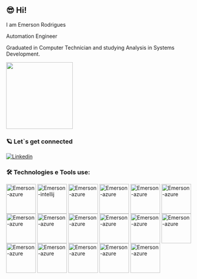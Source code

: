 ## 😎 Hi!

I am Emerson Rodrigues

Automation Engineer

Graduated in Computer Technician and studying Analysis in Systems Development.

<div>
  <img height="180em" src="https://github-readme-stats.vercel.app/api?username=emerson-erg14&show_icons=true&theme=tokyonight"/>


</div>

### 🪐 Let`s get connected

[![Linkedin](https://img.shields.io/badge/LinkedIn-0077B5?style=for-the-badge&logo=linkedin&logoColor=white)](https://www.linkedin.com/in/emerson-rodrigues-38a137143/)


### 🛠️ Technologies e Tools use:

<div>
  <img align="center" alt="Emerson-azure" height="80" widht="80" src="https://cdn.jsdelivr.net/gh/devicons/devicon/icons/azure/azure-original.svg"/>
  <img align="center" alt="Emerson-intellij" height="80" widht="80" src="https://cdn.jsdelivr.net/gh/devicons/devicon/icons/intellij/intellij-original.svg"/>
  <img align="center" alt="Emerson-azure" height="80" widht="80" src="https://cdn.jsdelivr.net/gh/devicons/devicon/icons/java/java-original.svg"/>
  <img align="center" alt="Emerson-azure" height="80" widht="80" src="https://cdn.jsdelivr.net/gh/devicons/devicon/icons/javascript/javascript-original.svg"/>
  <img align="center" alt="Emerson-azure" height="80" widht="80" src="https://cdn.jsdelivr.net/gh/devicons/devicon/icons/csharp/csharp-original.svg"/>
  <img align="center" alt="Emerson-azure" height="80" widht="80" src="https://cdn.jsdelivr.net/gh/devicons/devicon/icons/cucumber/cucumber-plain.svg"/>
  <img align="center" alt="Emerson-azure" height="80" widht="80" src="https://cdn.jsdelivr.net/gh/devicons/devicon/icons/docker/docker-original.svg"/>
  <img align="center" alt="Emerson-azure" height="80" widht="80" src="https://cdn.jsdelivr.net/gh/devicons/devicon/icons/jenkins/jenkins-line.svg"/>
  <img align="center" alt="Emerson-azure" height="80" widht="80" src="https://cdn.jsdelivr.net/gh/devicons/devicon/icons/jest/jest-plain.svg"/>
  <img align="center" alt="Emerson-azure" height="80" widht="80" src="https://cdn.jsdelivr.net/gh/devicons/devicon/icons/jira/jira-original.svg"/>
  <img align="center" alt="Emerson-azure" height="80" widht="80" src="https://cdn.jsdelivr.net/gh/devicons/devicon/icons/python/python-original.svg"/>
  <img align="center" alt="Emerson-azure" height="80" widht="80" src="https://cdn.jsdelivr.net/gh/devicons/devicon/icons/vscode/vscode-original.svg"/>
  <img align="center" alt="Emerson-azure" height="80" widht="80" src="https://cdn.jsdelivr.net/gh/devicons/devicon/icons/ruby/ruby-original.svg"/>
  <img align="center" alt="Emerson-azure" height="80" widht="80" src="https://cdn.jsdelivr.net/gh/devicons/devicon/icons/mysql/mysql-original.svg"/>
  <img align="center" alt="Emerson-azure" height="80" widht="80" src="https://cdn.jsdelivr.net/gh/devicons/devicon/icons/mongodb/mongodb-original.svg"/>
  <img align="center" alt="Emerson-azure" height="80" widht="80" src="https://cdn.jsdelivr.net/gh/devicons/devicon/icons/linux/linux-original.svg"/>
  <img align="center" alt="Emerson-azure" height="80" widht="80" src="https://cdn.jsdelivr.net/gh/devicons/devicon/icons/git/git-original.svg"/>
          
</div>




